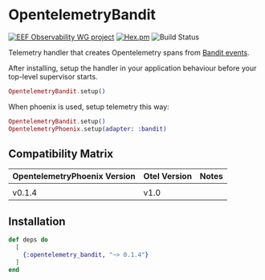 # OpentelemetryBandit

[![EEF Observability WG project](https://img.shields.io/badge/EEF-Observability-black)](https://github.com/erlef/eef-observability-wg)
[![Hex.pm](https://img.shields.io/hexpm/v/opentelemetry_bandit)](https://hex.pm/packages/opentelemetrex_bandit)
![Build Status](https://github.com/opentelemetry-beam/opentelemetry_bandit/workflows/Tests/badge.svg)

Telemetry handler that creates Opentelemetry spans from [Bandit events](https://hexdocs.pm/bandit/Bandit.Telemetry.html#content).

After installing, setup the handler in your application behaviour before your top-level supervisor starts.

```elixir
OpentelemetryBandit.setup()
```

When phoenix is used, setup telemetry this way:

```elixir
OpentelemetryBandit.setup()
OpentelemetryPhoenix.setup(adapter: :bandit)
```

## Compatibility Matrix

| OpentelemetryPhoenix Version | Otel Version | Notes |
| :--------------------------- | :----------- | :---- |
|                              |              |       |
| v0.1.4                       | v1.0         |       |

## Installation

```elixir
def deps do
  [
    {:opentelemetry_bandit, "~> 0.1.4"}
  ]
end
```

